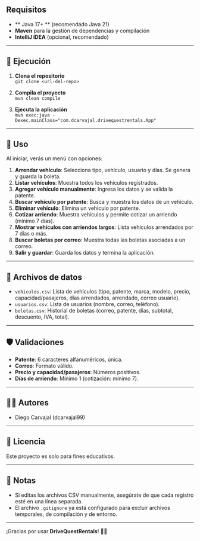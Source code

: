 ## Requisitos

- ** Java 17+ ** (recomendado Java 21)
- **Maven** para la gestión de dependencias y compilación
- **IntelliJ IDEA** (opcional, recomendado)

---

## 🚀 Ejecución

1. **Clona el repositorio**  
   `git clone <url-del-repo>`

2. **Compila el proyecto**  
   `mvn clean compile`

3. **Ejecuta la aplicación**  
   `mvn exec:java -Dexec.mainClass="com.dcarvajal.drivequestrentals.App"`

---

## 📝 Uso

Al iniciar, verás un menú con opciones:

1. **Arrendar vehículo**: Selecciona tipo, vehículo, usuario y días. Se genera y guarda la boleta.
2. **Listar vehículos**: Muestra todos los vehículos registrados.
3. **Agregar vehículo manualmente**: Ingresa los datos y se valida la patente.
4. **Buscar vehículo por patente**: Busca y muestra los datos de un vehículo.
5. **Eliminar vehículo**: Elimina un vehículo por patente.
6. **Cotizar arriendo**: Muestra vehículos y permite cotizar un arriendo (mínimo 7 días).
7. **Mostrar vehículos con arriendos largos**: Lista vehículos arrendados por 7 días o más.
8. **Buscar boletas por correo**: Muestra todas las boletas asociadas a un correo.
9. **Salir y guardar**: Guarda los datos y termina la aplicación.

---

## 📑 Archivos de datos

- `vehiculos.csv`: Lista de vehículos (tipo, patente, marca, modelo, precio, capacidad/pasajeros, días arrendados, arrendado, correo usuario).
- `usuarios.csv`: Lista de usuarios (nombre, correo, teléfono).
- `boletas.csv`: Historial de boletas (correo, patente, días, subtotal, descuento, IVA, total).

---

## 🛡️ Validaciones

- **Patente**: 6 caracteres alfanuméricos, única.
- **Correo**: Formato válido.
- **Precio y capacidad/pasajeros**: Números positivos.
- **Días de arriendo**: Mínimo 1 (cotización: mínimo 7).

---

## 👨‍💻 Autores

- Diego Carvajal (dcarvajal99)

---

## 📄 Licencia

Este proyecto es solo para fines educativos.

---

## 📝 Notas

- Si editas los archivos CSV manualmente, asegúrate de que cada registro esté en una línea separada.
- El archivo `.gitignore` ya está configurado para excluir archivos temporales, de compilación y de entorno.

---

¡Gracias por usar **DriveQuestRentals**! 🚗🚚
